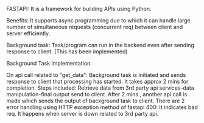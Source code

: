 FASTAPI: It is a framework for building APIs using Python.

Benefits: It supports async programming due to which it can handle large number of simultaneous requests (concurrent req) between client and server efficiently.

Background task: Task/program can run in the backend even after sending response to client. (This has been implemented)

Background Task Implementation:

On api call related to "get_data": Background task is initiated and sends response to client that processing has started.
It takes approx 2 mins for completion. Steps included: Retrieve data from 3rd party api services-data manipulation-final output send to client.
After 2 mins , another api call is made which sends the output of background task to client. There are 2 error handling using HTTP exception method of fastapi
400: It indicates bad req. It happens when server is down related to 3rd party api.



